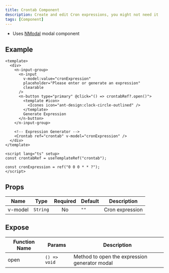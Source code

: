 ```yaml
---
title: Crontab Component
description: Create and edit Cron expressions, you might not need it
tags: [Component]
---
```


- Uses [NModal](https://www.naiveui.com/en-US/os-theme/components/modal) modal component

## Example

```vue [vue]
<template>
  <div>
    <n-input-group>
      <n-input
        v-model:value="cronExpression"
        placeholder="Please enter or generate an expression"
        clearable
      />
      <n-button type="primary" @click="() => crontabRef?.open()">
        <template #icon>
          <Icones icon="ant-design:clock-circle-outlined" />
        </template>
        Generate Expression
      </n-button>
    </n-input-group>

    <!-- Expression Generator -->
    <Crontab ref="crontab" v-model="cronExpression" />
  </div>
</template>

<script lang="ts" setup>
const crontabRef = useTemplateRef("crontab");

const cronExpression = ref("0 0 0 * * ?");
</script>
```

## Props

| Name | Type | Required | Default | Description |
| --- | --- | :--: | --- | --- |
| v-model | `String` | No | `""` | Cron expression |

## Expose

| Function Name | Params | Description |
| --- | --- | --- |
| open | `() => void` | Method to open the expression generator modal |
``` 